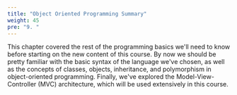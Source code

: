```yaml
---
title: "Object Oriented Programming Summary"
weight: 45
pre: "9. "
---
```

This chapter covered the rest of the programming basics we'll need to know before starting on the new content of this course. By now we should be pretty familiar with the basic syntax of the language we've chosen, as well as the concepts of classes, objects, inheritance, and polymorphism in object-oriented programming. Finally, we've explored the Model-View-Controller (MVC) architecture, which will be used extensively in this course. 
